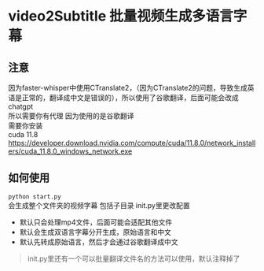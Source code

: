 # video2Subtitle 批量视频生成多语言字幕

## 注意
因为faster-whisper中使用CTranslate2，（因为CTranslate2的问题，导致生成英语是正常的，翻译成中文是错误的），所以使用了谷歌翻译，后面可能会改成chatgpt        
所以需要你有代理 因为使用的是谷歌翻译       
需要你安装                
cuda 11.8                            
https://developer.download.nvidia.com/compute/cuda/11.8.0/network_installers/cuda_11.8.0_windows_network.exe                


## 如何使用
```python start.py      ```                  
会生成整个文件夹的视频字幕 包括子目录
init.py里更改配置


- 默认只会处理mp4文件，后面可能会适配其他文件
- 默认会生成双语言字幕分开生成，原始语言和中文
- 默认先转成原始语言，然后才会通过谷歌翻译成中文

     
>init.py里还有一个可以批量翻译文件名的方法可以使用，默认注释掉了
